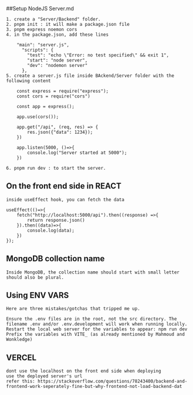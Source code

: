 ##Setup NodeJS Server.md

	1. create a "Server/Backend" folder.
	2. pnpm init : it will make a package.json file
	3. pnpm express noemon cors
	4. in the package.json, add these lines

		"main": "server.js",
		  "scripts": {
		    "test": "echo \"Error: no test specified\" && exit 1",
		    "start": "node server",
		    "dev": "nodemon server"
		  },
	5. create a server.js file inside BAckend/Server folder with the following content

		const express = require("express");
		const cors = require("cors")
		
		const app = express();

		app.use(cors());

		app.get("/api", (req, res) => {
			res.json({"data": 1234});
		})

		app.listen(5000, ()=>{
			console.log("Server started at 5000");
		})

	6. pnpm run dev : to start the server.

## On the front end side in REACT
	
	inside useEffect hook, you can fetch the data

	useEffect(()=>{
		fetch("http://localhost:5000/api").then((response) =>{
			return response.json()
		}).then((data)=>{
			console.log(data);
		})
	});

## MongoDB collection name
	Inside MongoDB, the collection name should start with small letter should also be plural.

## Using ENV VARS
	Here are three mistakes/gotchas that tripped me up.

	Ensure the .env files are in the root, not the src directory. The filename .env and/or .env.development will work when running locally.
	Restart the local web server for the variables to appear: npm run dev
	Prefix the variables with VITE_ (as already mentioned by Mahmoud and Wonkledge)

## VERCEL
	dont use the localhost on the front end side when deploying
	use the deployed server's url 
	refer this: https://stackoverflow.com/questions/78243400/backend-and-frontend-work-seperately-fine-but-why-frontend-not-load-backend-dat